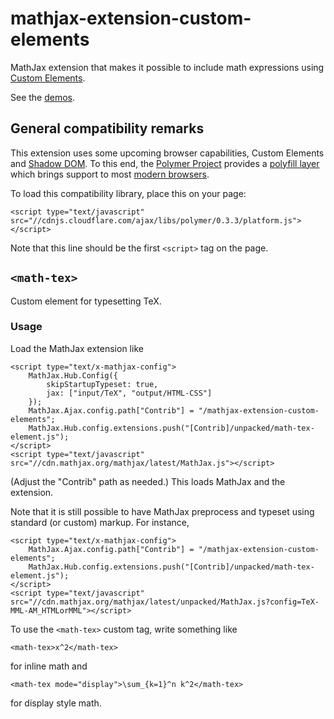mathjax-extension-custom-elements
=================================

MathJax extension that makes it possible to include math expressions using [Custom Elements](http://w3c.github.io/webcomponents/spec/custom/).

See the [demos](http://janmarthedal.github.io/mathjax-extension-custom-elements/).

## General compatibility remarks

This extension uses some upcoming browser capabilities, Custom Elements and [Shadow DOM](http://w3c.github.io/webcomponents/spec/shadow/). To this end, the [Polymer Project](http://polymer-project.org) provides a [polyfill layer](http://www.polymer-project.org/docs/start/platform.html) which brings support to most [modern browsers](http://www.polymer-project.org/resources/compatibility.html).

To load this compatibility library, place this on your page:

    <script type="text/javascript" src="//cdnjs.cloudflare.com/ajax/libs/polymer/0.3.3/platform.js"></script>

Note that this line should be the first `<script>` tag on the page.

## `<math-tex>`

Custom element for typesetting TeX.

### Usage

Load the MathJax extension like

    <script type="text/x-mathjax-config">
        MathJax.Hub.Config({
            skipStartupTypeset: true,
            jax: ["input/TeX", "output/HTML-CSS"]
        });
        MathJax.Ajax.config.path["Contrib"] = "/mathjax-extension-custom-elements";
        MathJax.Hub.config.extensions.push("[Contrib]/unpacked/math-tex-element.js");
    </script>
    <script type="text/javascript" src="//cdn.mathjax.org/mathjax/latest/MathJax.js"></script>
 
(Adjust the "Contrib" path as needed.) This loads MathJax and the extension.

Note that it is still possible to have MathJax preprocess and typeset using standard (or custom) markup. For instance,

    <script type="text/x-mathjax-config">
        MathJax.Ajax.config.path["Contrib"] = "/mathjax-extension-custom-elements";
        MathJax.Hub.config.extensions.push("[Contrib]/unpacked/math-tex-element.js");
    </script>
    <script type="text/javascript" src="//cdn.mathjax.org/mathjax/latest/unpacked/MathJax.js?config=TeX-MML-AM_HTMLorMML"></script>

To use the `<math-tex>` custom tag, write something like

    <math-tex>x^2</math-tex>

for inline math and

    <math-tex mode="display">\sum_{k=1}^n k^2</math-tex>

for display style math.

